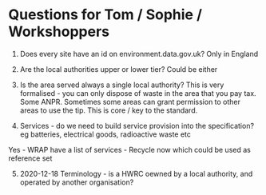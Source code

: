 # Questions for Tom / Sophie / Workshoppers

1. Does every site have an id on environment.data.gov.uk?
Only in England

2. Are the local authorities upper or lower tier?
Could be either

3. Is the area served always a single local authority?
This is very formalised - you can only dispose of waste in the area that you pay tax. Some ANPR. Sometimes some areas can grant permission to other areas to use the tip. This is core / key to the standard.

4. Services - do we need to build service provision into the specification? eg batteries, electrical goods, radioactive waste etc

Yes - WRAP have a list of services - Recycle now which could be used as reference set

5. 2020-12-18 Terminology - is a HWRC oewned by a local authority, and operated by another organisation?